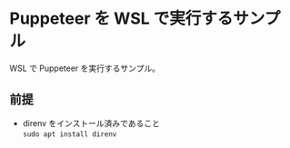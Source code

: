 # Puppeteer を WSL で実行するサンプル

WSL で Puppeteer を実行するサンプル。

## 前提

- direnv をインストール済みであること  
  `sudo apt install direnv`
